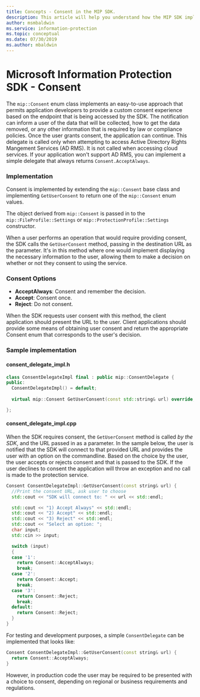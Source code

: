 ```yaml
---
title: Concepts - Consent in the MIP SDK.
description: This article will help you understand how the MIP SDK implements consent flows for users to agree to connecting to the RMS service.
author: msmbaldwin
ms.service: information-protection
ms.topic: conceptual
ms.date: 07/30/2019
ms.author: mbaldwin
---
```


# Microsoft Information Protection SDK - Consent

The `mip::Consent` enum class implements an easy-to-use approach that permits application developers to provide a custom consent experience based on the endpoint that is being accessed by the SDK. The notification can inform a user of the data that will be collected, how to get the data removed, or any other information that is required by law or compliance policies. Once the user grants consent, the application can continue. This delegate is called only when attempting to access Active Directory Rights Mangement Services (AD RMS). It is not called when accessing cloud services. If your application won't support AD RMS, you can implement a simple delegate that always returns `Consent.AcceptAlways`.

### Implementation

Consent is implemented by extending the `mip::Consent` base class and implementing `GetUserConsent` to return one of the `mip::Consent` enum values. 

The object derived from `mip::Consent` is passed in to the `mip::FileProfile::Settings` or `mip::ProtectionProfile::Settings` constructor.

When a user performs an operation that would require providing consent, the SDK calls the `GetUserConsent` method, passing in the destination URL as the parameter. It's in this method where one would implement displaying the necessary information to the user, allowing them to make a decision on whether or not they consent to using the service. 

### Consent Options

- **AcceptAlways**: Consent and remember the decision.
- **Accept**: Consent once.
- **Reject**: Do not consent.

When the SDK requests user consent with this method, the client
application should present the URL to the user. Client applications should
provide some means of obtaining user consent and return the appropriate
Consent enum that corresponds to the user's decision.

### Sample implementation

#### consent_delegate_impl.h

```cpp
class ConsentDelegateImpl final : public mip::ConsentDelegate {
public:
  ConsentDelegateImpl() = default;
  
  virtual mip::Consent GetUserConsent(const std::string& url) override;

};
```

#### consent_delegate_impl.cpp

When the SDK requires consent, the `GetUserConsent` method is called *by the SDK*, and the URL passed in as a parameter. In the sample below, the user is notified that the SDK will connect to that provided URL and provides the user with an option on the commandline. Based on the choice by the user, the user accepts or rejects consent and that is passed to the SDK. If the user declines to consent the application will throw an exception and no call is made to the protection service. 

```cpp
Consent ConsentDelegateImpl::GetUserConsent(const string& url) {
  //Print the consent URL, ask user to choose
  std::cout << "SDK will connect to: " << url << std::endl;

  std::cout << "1) Accept Always" << std::endl;
  std::cout << "2) Accept" << std::endl;
  std::cout << "3) Reject" << std::endl;
  std::cout << "Select an option: ";
  char input;
  std::cin >> input;

  switch (input)
  {
  case '1':
    return Consent::AcceptAlways;
    break;
  case '2':
    return Consent::Accept;
    break;
  case '3':
    return Consent::Reject;
    break;
  default:
    return Consent::Reject;
  }  
}
```

For testing and development purposes, a simple `ConsentDelegate` can be implemented that looks like:

```cpp
Consent ConsentDelegateImpl::GetUserConsent(const string& url) {
  return Consent::AcceptAlways;
}
```

However, in production code the user may be required to be presented with a choice to consent, depending on regional or business requirements and regulations. 